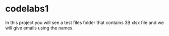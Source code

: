 # codelabs1

In this project you will see a test files folder that contains 3B.xlsx file and we will give emails using the names.

